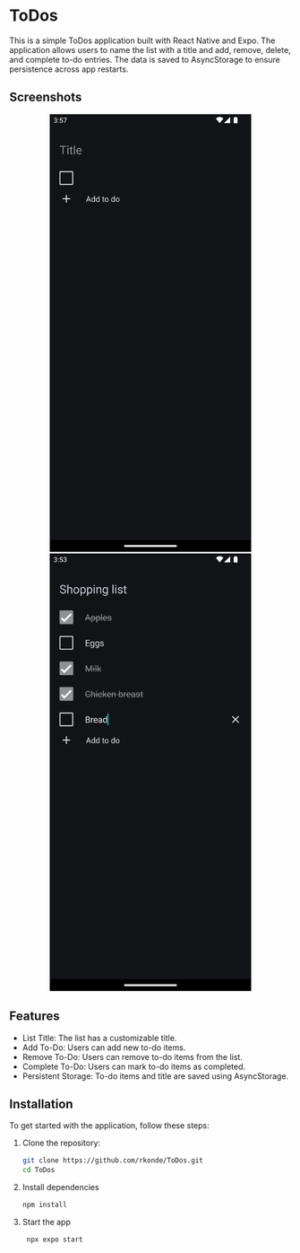 # ToDos

This is a simple ToDos application built with React Native and Expo. The application allows users to name the list with a title and add, remove, delete, and complete to-do entries. The data is saved to AsyncStorage to ensure persistence across app restarts.

## Screenshots

<p align="middle">
   <img src="./screenshots/screenshot_1.png" width="360" height="780">
   <img src="./screenshots/screenshot_2.png" width="360" height="780">
</p>

## Features

- List Title: The list has a customizable title.
- Add To-Do: Users can add new to-do items.
- Remove To-Do: Users can remove to-do items from the list.
- Complete To-Do: Users can mark to-do items as completed.
- Persistent Storage: To-do items and title are saved using AsyncStorage.

## Installation

To get started with the application, follow these steps:

1. Clone the repository:

   ```bash
   git clone https://github.com/rkonde/ToDos.git
   cd ToDos
   ```

2. Install dependencies

   ```bash
   npm install
   ```

3. Start the app

   ```bash
    npx expo start
   ```
